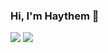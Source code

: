 ### Hi, I'm Haythem 👋

<a href="https://twitter.com/haythem_s_" target="_blank"><img src="https://img.shields.io/badge/Twitter-1DA1F2?style=for-the-badge&logo=twitter&logoColor=white
"></a>
<a href="https://www.linkedin.com/in/haythem96/" target="_blank"><img src="https://img.shields.io/badge/LinkedIn-0077B5?style=for-the-badge&logo=linkedin&logoColor=white
"></a>

<!--
**haythemsellami/haythemsellami** is a ✨ _special_ ✨ repository because its `README.md` (this file) appears on your GitHub profile.

Here are some ideas to get you started:

- 🔭 I’m currently working on ...
- 🌱 I’m currently learning ...
- 👯 I’m looking to collaborate on ...
- 🤔 I’m looking for help with ...
- 💬 Ask me about ...
- 📫 How to reach me: ...
- 😄 Pronouns: ...
- ⚡ Fun fact: ...
-->
